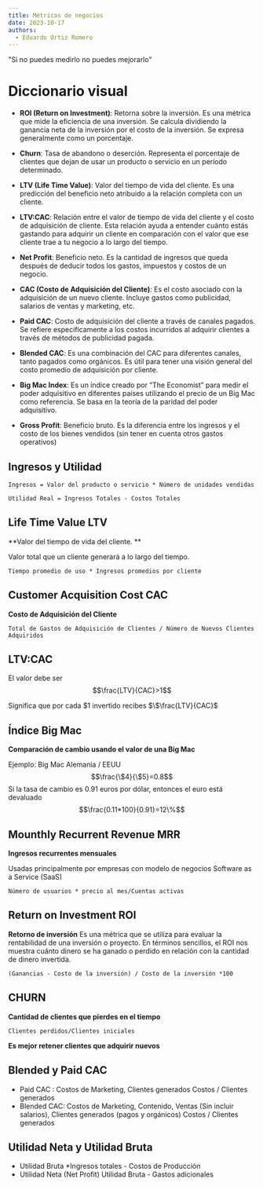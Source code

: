 ```yaml
---
title: Métricas de negocios
date: 2023-10-17
authors:
  - Eduardo Ortiz Romero
---
```


 "Si no puedes medirlo no puedes mejorarlo"
# Diccionario visual

* **ROI (Return on Investment)**: Retorna sobre la inversión. Es una métrica que mide la eficiencia de una inversión. Se calcula dividiendo la ganancia neta de la inversión por el costo de la inversión. Se expresa generalmente como un porcentaje.

* **Churn**: Tasa de abandono o deserción. Representa el porcentaje de clientes que dejan de usar un producto o servicio en un período determinado.

* **LTV (Life Time Value)**: Valor del tiempo de vida del cliente. Es una predicción del beneficio neto atribuido a la relación completa con un cliente.

* **LTV:CAC**: Relación entre el valor de tiempo de vida del cliente y el costo de adquisición de cliente. Esta relación ayuda a entender cuánto estás gastando para adquirir un cliente en comparación con el valor que ese cliente trae a tu negocio a lo largo del tiempo.

* **Net Profit**: Beneficio neto. Es la cantidad de ingresos que queda después de deducir todos los gastos, impuestos y costos de un negocio.

* **CAC (Costo de Adquisición del Cliente)**: Es el costo asociado con la adquisición de un nuevo cliente. Incluye gastos como publicidad, salarios de ventas y marketing, etc.

* **Paid CAC**: Costo de adquisición del cliente a través de canales pagados. Se refiere específicamente a los costos incurridos al adquirir clientes a través de métodos de publicidad pagada.

* **Blended CAC**: Es una combinación del CAC para diferentes canales, tanto pagados como orgánicos. Es útil para tener una visión general del costo promedio de adquisición por cliente.

* **Big Mac Index**: Es un índice creado por “The Economist” para medir el poder adquisitivo en diferentes países utilizando el precio de un Big Mac como referencia. Se basa en la teoría de la paridad del poder adquisitivo.

* **Gross Profit**: Beneficio bruto. Es la diferencia entre los ingresos y el costo de los bienes vendidos (sin tener en cuenta otros gastos operativos)
## Ingresos y Utilidad

	Ingresos = Valor del producto o servicio * Número de unidades vendidas

	Utilidad Real = Ingresos Totales - Costos Totales

## Life Time Value LTV

**Valor del tiempo de vida del cliente. **

Valor total que un cliente generará a lo largo del tiempo.

	Tiempo promedio de uso * Ingresos promedios por cliente

## Customer Acquisition Cost CAC

**Costo de Adquisición del Cliente**

	Total de Gastos de Adquisición de Clientes / Número de Nuevos Clientes Adquiridos

## LTV:CAC

El valor debe ser
$$\frac{LTV}{CAC}>1$$

Significa que por cada $\$1$ invertido recibes $\$\frac{LTV}{CAC}$ 

## Índice Big Mac 

**Comparación de cambio usando el valor de una Big Mac**

Ejemplo:
Big Mac Alemania / EEUU
$$\frac{\$4}{\$5}=0.8$$
Si la tasa de cambio es $0.91$ euros por dólar, entonces el euro está devaluado
$$\frac{0.11*100}{0.91}=12\%$$
## Mounthly Recurrent Revenue MRR

**Ingresos recurrentes mensuales**

Usadas principalmente por empresas con modelo de negocios Software as a Service (SaaS)

	Número de usuarios * precio al mes/Cuentas activas

## Return on Investment ROI

**Retorno de inversión**
Es una métrica que se utiliza para evaluar la rentabilidad de una inversión o proyecto. En términos sencillos, el ROI nos muestra cuánto dinero se ha ganado o perdido en relación con la cantidad de dinero invertida.

	(Ganancias - Costo de la inversión) / Costo de la inversión *100

## CHURN

**Cantidad de clientes que pierdes en el tiempo**

	Clientes perdidos/Clientes iniciales

**Es mejor retener clientes que adquirir nuevos**

## Blended y Paid CAC

* Paid CAC : Costos de Marketing, Clientes generados
	Costos / Clientes generados
* Blended CAC:  Costos de Marketing, Contenido, Ventas (Sin incluir salarios), Clientes generados (pagos y orgánicos)
	Costos / Clientes generados

## Utilidad Neta y Utilidad Bruta

* Utilidad Bruta
	*Ingresos totales - Costos de Producción
* Utilidad Neta (Net Profit)
	Utilidad Bruta - Gastos adicionales
